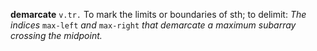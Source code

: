 **demarcate** `v.tr.` To mark the limits or boundaries of sth; to delimit: _The indices_ `max-left` _and_ `max-right` _that demarcate a maximum subarray crossing the midpoint._
